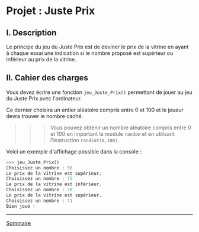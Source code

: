 # Projet : Juste Prix

## I. Description

Le principe du jeu du Juste Prix est de deviner le prix de la vitrine en ayant à chaque essai une indication  si le nombre proposé est supérieur ou inférieur au prix de la vitrine.

## II. Cahier des charges

Vous devez écrire une fonction `jeu_Juste_Prix()` permettant de jouer au jeu du Juste Prix avec l'ordinateur.

Ce dernier choisira un entier aléatoire compris entre $0$ et $100$ et le joueur devra trouver le nombre caché.

>>> Vous pouvez obtenir un nombre aléatoire compris entre $0$ et $100$ en important le module `random` et en utilisant l'instruction `randint(0,100)`.

Voici un exemple d'affichage possible dans la console :

```python
>>> jeu_Juste_Prix()
Choisissez un nombre : 50
Le prix de la vitrine est supérieur.
Choisissez un nombre : 75
Le prix de la vitrine est inférieur.
Choisissez un nombre : 70
Le prix de la vitrine est supérieur.
Choisissez un nombre : 71
Bien joué !
```
________________

[Sommaire](./../README.md)